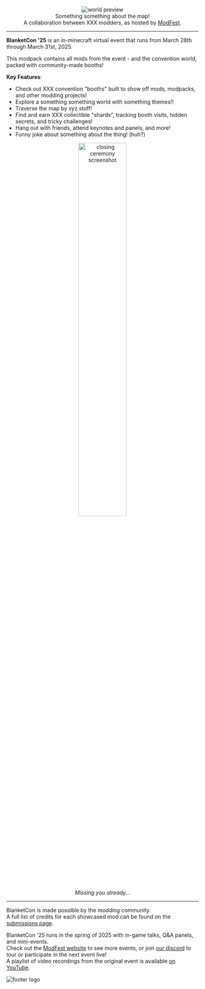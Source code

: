 <!--suppress HtmlDeprecatedTag, XmlDeprecatedElement -->
<center><img alt="world preview" src="???" /></center>

<center>
Something something about the map!<br/>
A collaboration between XXX modders, as hosted by <a href="https://modfest.net">ModFest</a>.
</center>

---

**BlanketCon '25** is an in-minecraft virtual event that runs from March 28th through March 31st, 2025.

This modpack contains all mods from the event - and the convention world, packed with community-made booths!

**Key Features**:
- Check out XXX convention "booths" built to show off mods, modpacks, and other modding projects!
- Explore a something something world with something themes!!
- Traverse the map by xyz stuff!
- Find and earn XXX collectible "shards", tracking booth visits, hidden secrets, and tricky challenges!
- Hang out with friends, attend keynotes and panels, and more!
- Funny joke about something about the thing! (huh?)

<center>
<img width="50%" alt="closing ceremony screenshot" src="???"/><br/>
<i>Missing you already...</i>
</center>

---

BlanketCon is made possible by the modding community.<br/>
A full list of credits for each showcased mod can be found on the [submissions page](https://modfest.net/bc23/submissions).<br/>

BlanketCon '25 runs in the spring of 2025 with in-game talks, Q&A panels, and mini-events.</br>
Check out the [ModFest website](https://modfest.net) to see more events, or join [our discord](https://discord.gg/gn543Ee) to tour or participate in the next event live!<br/>
A playlist of video recordings from the original event is available [on YouTube](???).<br/>

![footer logo](???)
